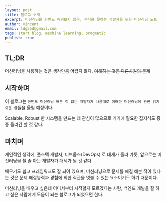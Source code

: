 ```yaml
---
layout: post
title: 블로그 소개
excerpt: 머신러닝을 한번도 배워보지 않은, 수학을 못하는 개발자를 위한 머신러닝 노트
author: vincent
email: ldg55d@gmail.com
tags: start blog, machine learning, progmatic
publish: true
---
```


## TL;DR

머신러닝을 사용하는 것은 생각만큼 어렵지 않다. ~~이해하는 것은 다른차원의 문제~~

## 시작하며

이 블로그는 `한번도 머신러닝 해본 적 없는 개발자가 나름대로 이해한 머신러닝에 관한 읽기 쉬운 글`들을 올릴 예정이다.

Scalable, Robust 한 시스템을 만드는 데 관심이 많으므로 거기에 필요한 잡지식도 종종 올리긴 할 것 같다.

## 마치며

개인적인 생각에, 풀스택 개발자, 디브옵스(DevOps) 로 대세가 흘러 가듯, 앞으로는 머신러닝을 쓸 줄 아는 개발자가 대세가 될 것 같다.

배우기도 쉽고 프레임워크도 잘 되어 있으며, 머신러닝으로 문제를 해결 해본 적이 있다는 것은 문제 해결능력과 경험에 의한 직관을 엿볼 수 있는 요소이기도 하기 때문이다.

머신러닝을 배우고 싶은데 어디서부터 시작할지 모르겠다는 사람, 백엔드 개발을 잘 하고 싶은 사람에게 도움이 되는 블로그가 되었으면 한다.
